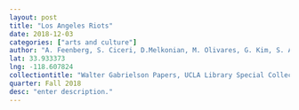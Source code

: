 ```yaml
---
layout: post
title: "Los Angeles Riots"
date: 2018-12-03
categories: ["arts and culture"]
author: "A. Feenberg, S. Ciceri, D.Melkonian, M. Olivares, G. Kim, S. Arikati"
lat: 33.933373
lng: -118.607824
collectiontitle: "Walter Gabrielson Papers, UCLA Library Special Collections"
quarter: Fall 2018
desc: "enter description."
---
```

